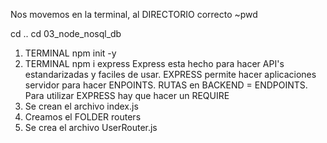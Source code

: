 Nos movemos en la terminal, al DIRECTORIO correcto
~pwd

cd ..
cd 03_node_nosql_db

1. TERMINAL
npm init -y
2. TERMINAL
npm i express
Express esta hecho para hacer API's estandarizadas y faciles de usar.
EXPRESS permite hacer aplicaciones servidor para hacer ENPOINTS.
RUTAS en BACKEND = ENDPOINTS.
Para utilizar EXPRESS hay que hacer un REQUIRE
3. Se crean el archivo index.js
4. Creamos el FOLDER routers
5. Se crea el archivo UserRouter.js

